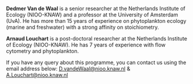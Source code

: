 **Dedmer Van de Waal** is a senior researcher at the Netherlands Institute of Ecology (NIOO-KNAW) and a professor at the University of Amsterdam (UvA). He has more than 15 years of experience on phytoplankton ecology (marine and freshwater) with a strong affinity on stoichiometry.

**Arnaud Louchart** is a post-doctoral researcher at the Netherlands Institute of Ecology (NIOO-KNAW). He has 7 years of experience with flow cytometry and phytoplankton.

If you have any query about this programme, you can contact us using the email address below: [D.vandeWaal\@nioo.knaw.nl](mailto:D.vandeWall@nioo.knaw.nl) & [A.Louchart\@nioo.knaw.nl](mailto:A.Louchart@nioo.knaw.nl)
